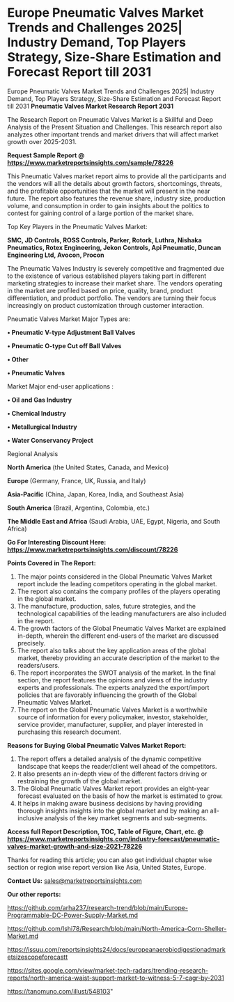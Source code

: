 # Europe Pneumatic Valves Market Trends and Challenges 2025| Industry Demand, Top Players Strategy, Size-Share Estimation and Forecast Report till 2031
Europe Pneumatic Valves Market Trends and Challenges 2025| Industry Demand, Top Players Strategy, Size-Share Estimation and Forecast Report till 2031
<strong>Pneumatic Valves Market Research Report 2031</strong>

The Research Report on Pneumatic Valves Market is a Skillful and Deep Analysis of the Present Situation and Challenges. This research report also analyzes other important trends and market drivers that will affect market growth over 2025-2031.

<strong>Request Sample Report @ <a href=https://www.marketreportsinsights.com/sample/78226>https://www.marketreportsinsights.com/sample/78226</a></strong>

This Pneumatic Valves market report aims to provide all the participants and the vendors will all the details about growth factors, shortcomings, threats, and the profitable opportunities that the market will present in the near future. The report also features the revenue share, industry size, production volume, and consumption in order to gain insights about the politics to contest for gaining control of a large portion of the market share.

Top Key Players in the Pneumatic Valves Market:

<strong>SMC, JD Controls, ROSS Controls, Parker, Rotork, Luthra, Nishaka Pneumatics, Rotex Engineering, Jekon Controls, Api Pneumatic, Duncan Engineering Ltd, Avocon, Procon</strong>

The Pneumatic Valves Industry is severely competitive and fragmented due to the existence of various established players taking part in different marketing strategies to increase their market share. The vendors operating in the market are profiled based on price, quality, brand, product differentiation, and product portfolio. The vendors are turning their focus increasingly on product customization through customer interaction.

Pneumatic Valves Market Major Types are:

<strong>• Pneumatic V-type Adjustment Ball Valves

• Pneumatic O-type Cut off Ball Valves

• Other

• Pneumatic Valves</strong>

Market Major end-user applications :

<strong>• Oil and Gas Industry

• Chemical Industry

• Metallurgical Industry

• Water Conservancy Project</strong>

Regional Analysis

</u><strong><b>North America</b></strong> (the United States, Canada, and Mexico)

<strong><b>Europe </b></strong>(Germany, France, UK, Russia, and Italy)

<strong><b>Asia-Pacific</b></strong> (China, Japan, Korea, India, and Southeast Asia)

<strong><b>South America</b></strong> (Brazil, Argentina, Colombia, etc.)

<strong><b>The Middle East and Africa</b></strong> (Saudi Arabia, UAE, Egypt, Nigeria, and South Africa)

<strong>Go For Interesting Discount Here: <a href=https://www.marketreportsinsights.com/discount/78226>https://www.marketreportsinsights.com/discount/78226</a></strong>

<strong>Points Covered in The Report:</strong>
<ol>
  <li>The major points considered in the Global Pneumatic Valves Market report include the leading competitors operating in the global market.</li>
  <li>The report also contains the company profiles of the players operating in the global market.</li>
  <li>The manufacture, production, sales, future strategies, and the technological capabilities of the leading manufacturers are also included in the report.</li>
  <li>The growth factors of the Global Pneumatic Valves Market are explained in-depth, wherein the different end-users of the market are discussed precisely.</li>
  <li>The report also talks about the key application areas of the global market, thereby providing an accurate description of the market to the readers/users.</li>
  <li>The report incorporates the SWOT analysis of the market. In the final section, the report features the opinions and views of the industry experts and professionals. The experts analyzed the export/import policies that are favorably influencing the growth of the Global Pneumatic Valves Market.</li>
  <li>The report on the Global Pneumatic Valves Market is a worthwhile source of information for every policymaker, investor, stakeholder, service provider, manufacturer, supplier, and player interested in purchasing this research document.</li>
</ol>
<strong>Reasons for Buying Global Pneumatic Valves Market Report:</strong>

<ol>
  <li>The report offers a detailed analysis of the dynamic competitive landscape that keeps the reader/client well ahead of the competitors.</li>
  <li>It also presents an in-depth view of the different factors driving or restraining the growth of the global market.</li>
  <li>The Global Pneumatic Valves Market report provides an eight-year forecast evaluated on the basis of how the market is estimated to grow.</li>
  <li>It helps in making aware business decisions by having providing thorough insights insights into the global market and by making an all-inclusive analysis of the key market segments and sub-segments.</li>
</ol>
<strong>Access full Report Description, TOC, Table of Figure, Chart, etc. @ <a href=https://www.marketreportsinsights.com/industry-forecast/pneumatic-valves-market-growth-and-size-2021-78226>https://www.marketreportsinsights.com/industry-forecast/pneumatic-valves-market-growth-and-size-2021-78226</a></strong>


Thanks for reading this article; you can also get individual chapter wise section or region wise report version like Asia, United States, Europe.

<strong>Contact Us:</strong>
sales@marketreportsinsights.com

<strong>Our other reports:</strong>

<a href=https://github.com/arha237/research-trend/blob/main/Europe-Programmable-DC-Power-Supply-Market.md>https://github.com/arha237/research-trend/blob/main/Europe-Programmable-DC-Power-Supply-Market.md</a>

<a href=https://github.com/Ishi78/Research/blob/main/North-America-Corn-Sheller-Market.md>https://github.com/Ishi78/Research/blob/main/North-America-Corn-Sheller-Market.md</a>

<a href=https://issuu.com/reportsinsights24/docs/europeanaerobicdigestionadmarketsizescopeforecastt>https://issuu.com/reportsinsights24/docs/europeanaerobicdigestionadmarketsizescopeforecastt</a>

<a href=https://sites.google.com/view/market-tech-radars/trending-research-reports/north-america-waist-support-market-to-witness-5-7-cagr-by-2031>https://sites.google.com/view/market-tech-radars/trending-research-reports/north-america-waist-support-market-to-witness-5-7-cagr-by-2031</a>

<a href=https://tanomuno.com/illust/548103>https://tanomuno.com/illust/548103</a>"
